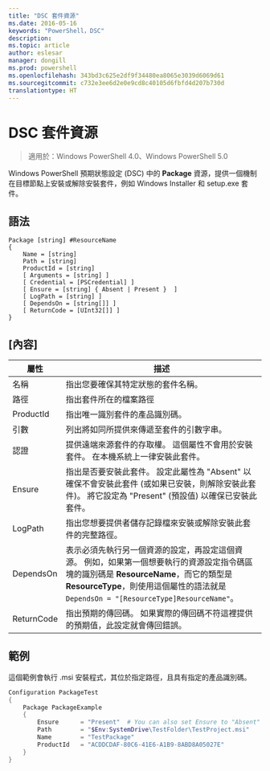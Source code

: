 ```yaml
---
title: "DSC 套件資源"
ms.date: 2016-05-16
keywords: "PowerShell，DSC"
description: 
ms.topic: article
author: eslesar
manager: dongill
ms.prod: powershell
ms.openlocfilehash: 343bd3c625e2df9f34480ea8065e3039d6069d61
ms.sourcegitcommit: c732e3ee6d2e0e9cd8c40105d6fbfd4d207b730d
translationtype: HT
---
```

# <a name="dsc-package-resource"></a>DSC 套件資源

> 適用於：Windows PowerShell 4.0、Windows PowerShell 5.0

Windows PowerShell 預期狀態設定 (DSC) 中的 **Package** 資源，提供一個機制在目標節點上安裝或解除安裝套件，例如 Windows Installer 和 setup.exe 套件。

## <a name="syntax"></a>語法

```
Package [string] #ResourceName
{
    Name = [string]
    Path = [string]
    ProductId = [string]
    [ Arguments = [string] ]
    [ Credential = [PSCredential] ]
    [ Ensure = [string] { Absent | Present }  ]
    [ LogPath = [string] ]
    [ DependsOn = [string[]] ]
    [ ReturnCode = [UInt32[]] ]
}
```

## <a name="properties"></a>[內容]
|  屬性  |  描述   | 
|---|---| 
| 名稱| 指出您要確保其特定狀態的套件名稱。| 
| 路徑| 指出套件所在的檔案路徑| 
| ProductId| 指出唯一識別套件的產品識別碼。| 
| 引數| 列出將如同所提供來傳遞至套件的引數字串。| 
| 認證| 提供遠端來源套件的存取權。 這個屬性不會用於安裝套件。 在本機系統上一律安裝此套件。| 
| Ensure| 指出是否要安裝此套件。 設定此屬性為 "Absent" 以確保不會安裝此套件 (或如果已安裝，則解除安裝此套件)。 將它設定為 "Present" (預設值) 以確保已安裝此套件。| 
| LogPath| 指出您想要提供者儲存記錄檔來安裝或解除安裝此套件的完整路徑。| 
| DependsOn | 表示必須先執行另一個資源的設定，再設定這個資源。 例如，如果第一個想要執行的資源設定指令碼區塊的識別碼是 **ResourceName**，而它的類型是 **ResourceType**，則使用這個屬性的語法就是 `DependsOn = "[ResourceType]ResourceName"`。| 
| ReturnCode| 指出預期的傳回碼。 如果實際的傳回碼不符這裡提供的預期值，此設定就會傳回錯誤。| 

## <a name="example"></a>範例

這個範例會執行 .msi 安裝程式，其位於指定路徑，且具有指定的產品識別碼。

```powershell
Configuration PackageTest
{
    Package PackageExample
    {
        Ensure      = "Present"  # You can also set Ensure to "Absent"
        Path        = "$Env:SystemDrive\TestFolder\TestProject.msi"
        Name        = "TestPackage"
        ProductId   = "ACDDCDAF-80C6-41E6-A1B9-8ABD8A05027E"
    } 
}
```

